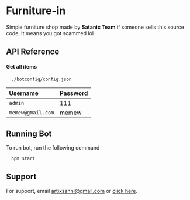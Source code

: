
# Furniture-in

Simple furniture shop made by **Satanic Team**
if someone sells this source code. It means you got scammed lol


## API Reference

#### Get all items

```txt
  ./botconfig/config.json
```

| Username | Password                |
| :-------- | :------------------------- |
| `admin` | 111 |
| `memew@gmail.com`      |memew |


## Running Bot

To run bot, run the following command

```bash
  npm start
```


## Support

For support, email artixsanni@gmail.com or [click here]( https://discord.gg/Hyn9pqkBAf ).

